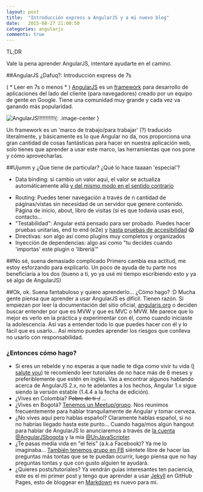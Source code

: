 ```yaml
---
layout: post
title:  "Introducción express a AngularJS y a mi nuevo blog"
date:   2015-08-27 21:00:50
categories: angularjs
comments: true
---
```



<div class="tl-dr">
	<span>TL;DR</span>
	<p>Vale la pena aprender AngularJS, intentaré ayudarte en el camino.</p>
</div>

##AngularJS ¿Dafuq?: Introducción express de 7s

( * Leer en 7s o menos * ) [AngularJS][angularjsSite] es un [framework][framework] para desarrollo de aplicaciones del lado del cliente (para navegadores) creado por un equipo de gente en Google. Tiene una comunidad muy grande y cada vez va ganando más popularidad.

![AngularJS!!!!!!!!!!!](https://upload.wikimedia.org/wikipedia/commons/thumb/c/ca/AngularJS_logo.svg/320px-AngularJS_logo.svg.png){: .image-center }

Un framework es un 'marco de trabajo/para trabajar' (?) traducido literalmente, y básicamente es lo que Angular no da, nos proporciona una gran cantidad de cosas fantásticas para hacer en nuestra aplicación web, solo tienes que aprender a usar este marco, las herramientas que nos pone y cómo aprovecharlas.

##Ujumm y ¿Que tiene de particular? ¿Qué lo hace taaaan 'especial'?

- Data binding: si cambio un valor aquí, el valor se actualiza automáticamente allá [y del mismo modo en el sentido contrario][delMismoModo]
<!--more-->
- Routing: Puedes tener navegación a través de n cantidad de páginas/vistas sin necesidad de un servidor que genere contenido. Página de inicio, about, libro de visitas (si es que todavía usas eso), contacto...
- "Testabilidad": Angular está pensado para ser probado. Puedes hacer pruebas unitarias, end to end (e2e) y [hasta pruebas de accesibilidad][testAccesibility] :scream:
- Directivas: son algo así como plugins muy completos y organizados
- Inyección de dependencias: algo así como "tu decides cuando 'importas' este plugin o 'libreriá'"

##No sé, suena demasiado complicado
Primero cambia esa actitud, me estoy esforzando para explicarlo. Un poco de ayuda de tu parte nos beneficiaría a los dos (bueno a ti, yo ya usé mi tiempo escribiendo esto y ya sé algo de AngularJS)

##Ok, ok. Suena fantabuloso y quiero aprenderlo... ¿Cómo hago? :D
Mucha gente piensa que aprender a usar AngularJS es difícil. Tienen razón. Si empiezan por leer la documentación del sitio oficial, [angularjs.org][angularjsTutorial] o deciden buscar entender por que es MVW y que es MVC o MVW. Me parece que lo mejor es verlo en la práctica y experimentar con él, como cuando iniciaste la adolescencia. Así vas a entender todo lo que puedes hacer con él y lo fácil que es usarlo... Así mismo puedes aprender los riesgos que conlleva no usarlo con responsabilidad.

### ¿Entonces cómo hago?
- Si eres un rebelde y no esperas a que nadie te diga como vivir tu vida ([I salute you][iSaluteYou]) te recomiendo leer tutoriales de no hace más de 6 meses y preferiblemente que estén en inglés. Vas a encontrar algunos hablando acerca de AngularJS 2.x, no te adelantes a los hechos, Angular 1.x sigue siendo la versión estable (1.4.4 a la fecha de edición).
- ¿Vives en Colombia? ~~Pobre de ti :/~~ ...
- ¿Vives en Bogotá? [Tenemos un Meetup/grupo][meetup]. Nos reunimos frecuentemente para hablar tranquilamente de Angular y tomar cerveza.
- ¿No vives aquí pero hablas español? Claramente hablas español, si no no habrías llegado hasta este punto... Cuando haga/mos algún hangout para hablar de AngularJS lo anunciaremos a través de [la cuenta @AngularJSbogota][ngTuister] y la mía [@UnJavaScripter][tuister].
- ¿Te pasas media vida en "el feis" (a.k.a Facebook)? Ya me lo imaginaba... [También tenemos grupo en FB][feis] siéntete libre de hacer las preguntas más tontas que se te puedan ocurrir, luego piensa que no hay preguntas tontas y que con gusto alguien te ayudará.
- ¿Quieres posts/tutoriales? Ya vendrán guías interesantes ten paciencia, este es el mi primer post y tengo que aprender a usar [Jekyll][jekyll] en GitHub Pages, esto de bloggear en [Markdown][md] es nuevo para mi.

[framework]: https://es.wikipedia.org/wiki/Framework
[delMismoModo]: https://www.youtube.com/watch?v=J_A-zEr4DT4
[testAccesibility]: https://www.youtube.com/watch?v=-XUmf_RPF8k
[angularjsSite]: https://angularjs.org/
[angularjsTutorial]: https://docs.angularjs.org/tutorial
[iSaluteYou]: http://static2.fjcdn.com/comments/You+my+friend+are+a+gentleman+and+scholar+i+salute+_cb5aac2a63538518d8bb5f87107ae179.jpg
[meetup]: www.meetup.com/AngularJS-Bogota/
[ngTuister]: https://twitter.com/AngularJSBogota
[tuister]: https://twitter.com/UnJavaScripter
[feis]: https://www.facebook.com/AngularJS.co
[jekyll]: http://jekyllrb.com/
[md]: https://es.wikipedia.org/wiki/Markdown